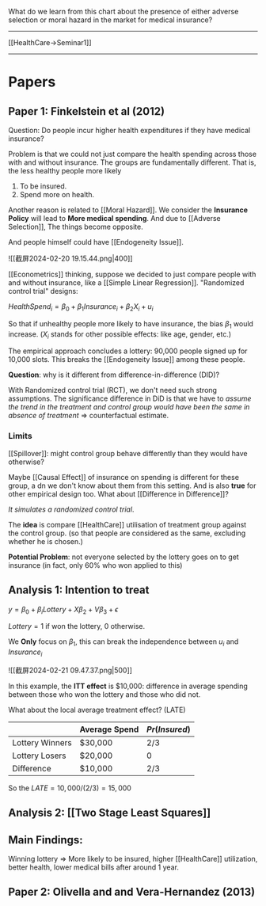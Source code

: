 What do we learn from this chart about the presence of either adverse selection or moral hazard in the market for medical insurance? 


---

[[HealthCare->Seminar1]]


---

# Papers

## Paper 1: Finkelstein et al (2012)

Question: Do people incur higher health expenditures if they have medical insurance?

Problem is that we could not just compare the health spending across those with and without insurance. The groups are fundamentally different. That is, the less healthy people more likely 

1. To be insured.
2. Spend more on health.

Another reason is related to [[Moral Hazard]]. We consider the **Insurance Policy** will lead to **More medical spending**. And due to [[Adverse Selection]], The things become opposite.

And people himself could have [[Endogeneity Issue]].

![[截屏2024-02-20 19.15.44.png|400]]

[[Econometrics]] thinking, suppose we decided to just compare people with and without insurance, like a [[Simple Linear Regression]]. "Randomized control trial" designs: 

$HealthSpend_{i}= \beta_{0}+\beta_{1}Insurance_{i}+\beta_{2}X_{i}+u_{i}$

So that if unhealthy people more likely to have insurance, the bias $\beta_{1}$ would increase. ($X_i$ stands for  other possible effects: like age, gender, etc.)

The empirical approach concludes a lottery: 90,000 people signed up for 10,000 slots. This breaks the [[Endogeneity Issue]] among these people.

**Question**: why is it different from difference-in-difference (DID)?

With Randomized control trial (RCT), we don't need such strong assumptions. The significance difference in DiD is that we have to *assume the trend in the treatment and control group would have been the same in absence of treatment* => counterfactual estimate.

### Limits

[[Spillover]]: might control group behave differently than they would have otherwise?

Maybe [[Causal Effect]] of insurance on spending is different for these group, a dn we don't know about them from this setting. And is also **true** for other empirical design too. What about [[Difference in Difference]]?



*It simulates a randomized control trial*. 

The **idea** is compare [[HealthCare]] utilisation of treatment group against the control group. (so that people are considered as the same, excluding whether he is chosen.)

**Potential Problem**: not everyone selected by the lottery goes on to get insurance (in fact, only 60% who won applied to this)

## Analysis 1: Intention to treat 

$y = \beta_{0}+\beta_{i}Lottery +X \beta_{2}+V\beta_{3}+\epsilon$

$Lottery = 1$ if won the lottery, 0 otherwise.

We **Only** focus on $\beta_1$, this can break the independence between $u_i$ and $Insurance_i$

![[截屏2024-02-21 09.47.37.png|500]]

In this example, the **ITT effect** is $10,000: difference in average spending between those who won the lottery and those who did not.

What about the local average treatment effect? (LATE)

|  | Average Spend | $Pr(Insured)$ |
| ---- | ---- | ---- |
| Lottery Winners | $30,000 | 2/3 |
| Lottery Losers | $20,000 | 0 |
| Difference | $10,000 | 2/3 |

So the $LATE = 10,000/(2/3)=15,000$



## Analysis 2: [[Two Stage Least Squares]]


## Main Findings:

Winning lottery => More likely to be insured, higher [[HealthCare]]  utilization, better health, lower medical bills after around 1 year.


## Paper 2: Olivella and and Vera-Hernandez (2013)



